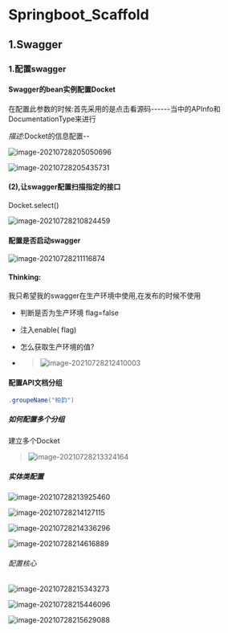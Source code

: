 # Springboot_Scaffold

## 1.Swagger

### 1.配置swagger

#### Swagger的bean实例配置Docket

在配置此参数的时候:首先采用的是点击看源码------当中的APInfo和DocumentationType来进行

*描述*:Docket的信息配置--

![image-20210728205050696](C:\Users\BoYunV\AppData\Roaming\Typora\typora-user-images\image-20210728205050696.png)




![image-20210728205435731](C:\Users\BoYunV\AppData\Roaming\Typora\typora-user-images\image-20210728205435731.png)

#### (2),让swagger配置扫描指定的接口

Docket.select()

![image-20210728210824459](C:\Users\BoYunV\AppData\Roaming\Typora\typora-user-images\image-20210728210824459.png)

#### 配置是否启动swagger

![image-20210728211116874](C:\Users\BoYunV\AppData\Roaming\Typora\typora-user-images\image-20210728211116874.png)

#### Thinking:

我只希望我的swagger在生产环境中使用,在发布的时候不使用

- 判断是否为生产环境  flag=false

- 注入enable( flag)

- 怎么获取生产环境的值?

- > ![image-20210728212410003](C:\Users\BoYunV\AppData\Roaming\Typora\typora-user-images\image-20210728212410003.png)

#### 配置API文档分组

```java
.groupeName("柏韵")
```

##### 如何配置多个分组

建立多个Docket

> ![image-20210728213324164](C:\Users\BoYunV\AppData\Roaming\Typora\typora-user-images\image-20210728213324164.png)

##### 实体类配置

![image-20210728213925460](C:\Users\BoYunV\AppData\Roaming\Typora\typora-user-images\image-20210728213925460.png)

![image-20210728214127115](C:\Users\BoYunV\AppData\Roaming\Typora\typora-user-images\image-20210728214127115.png)

![image-20210728214336296](C:\Users\BoYunV\AppData\Roaming\Typora\typora-user-images\image-20210728214336296.png)

![image-20210728214616889](C:\Users\BoYunV\AppData\Roaming\Typora\typora-user-images\image-20210728214616889.png)

###### 配置核心

![image-20210728215343273](C:\Users\BoYunV\AppData\Roaming\Typora\typora-user-images\image-20210728215343273.png)

![image-20210728215446096](C:\Users\BoYunV\AppData\Roaming\Typora\typora-user-images\image-20210728215446096.png)

![image-20210728215629088](C:\Users\BoYunV\AppData\Roaming\Typora\typora-user-images\image-20210728215629088.png)


